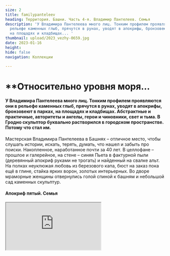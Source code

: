 ```yaml
---
size: 2
title: familypanteleev
heading: Территория. Башни. Часть 4-я. Владимир Пантелеев. Семья
description: 'У Владимира Пантелеева много лиц. Тонким профилем проявляются они в
  рельефе каменных глыб, прячутся в рунах, уводят в апокрифы, бронзовеют в парках,
  на площадях и кладбищах... '
thumbnail: upload/2023_vezhy-0659.jpg
date: 2023-01-16
height: 
hide: false
navigation: Коллекции

---
```

# **Относительно уровня моря…

#### У Владимира Пантелеева много лиц. Тонким профилем проявляются они в рельефе каменных глыб, прячутся в рунах, уводят в апокрифы, бронзовеют в парках, на площадях и кладбищах. Абстрактные и практичные, авторитеты и ангелы, герои и чиновники, свет и тьма. В Гродно скульптор буквально растворился в городском пространстве. Потому что стал им.

Мастерская Владимира Пантелеева в Башнях – отличное место, чтобы слушать истории, искать, терять, думать, что нашел и забыть про поиски. Накопленное, наработанное почти за 40 лет. В целлофане – прошлое и галерейное, на стене – синяя Пьета в фактурной пыли (деревянный апокриф руками не трогать) и найденный на свалке альт. На полках неуклюжая любовь из березового капа, бюст на заказ пока ещё в глине, стайка ярких ворон, золотых интерьерных. Во дворе мраморные женщины отвернулись голой спиной к башням и небольшой сад каменных скульптур.

#### Апокриф пятый. Семья

<div><iframe class="youtube" src="https://www.youtube.com/embed/Qyk4lQRnV7k"></div>
  
  